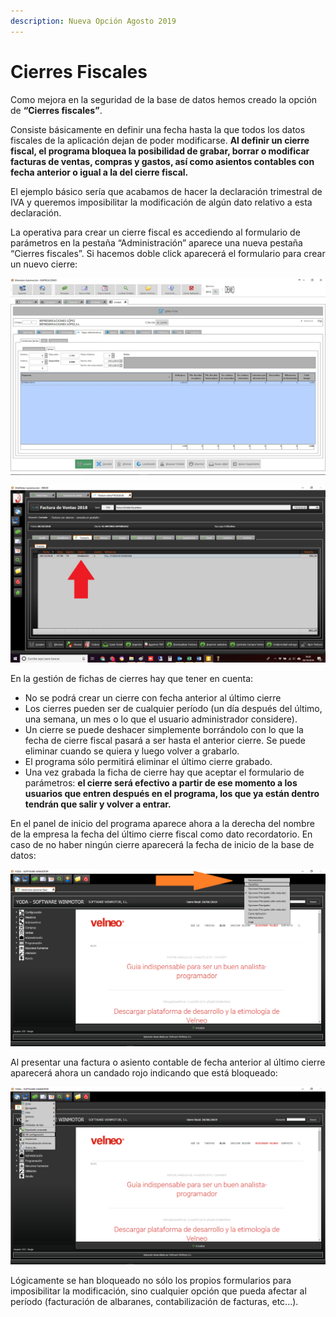 ```yaml
---
description: Nueva Opción Agosto 2019
---
```


# Cierres Fiscales

Como mejora en la seguridad de la base de datos hemos creado la opción de **“Cierres fiscales”**. 

Consiste básicamente en definir una fecha hasta la que todos los datos fiscales de la aplicación dejan de poder modificarse. **Al definir un cierre fiscal, el programa bloquea la posibilidad de grabar, borrar o modificar facturas de ventas, compras y gastos, así como asientos contables con fecha anterior o igual a la del cierre fiscal.**

El ejemplo básico sería que acabamos de hacer la declaración trimestral de IVA y queremos imposibilitar la modificación de algún dato relativo a esta declaración.

La operativa para crear un cierre fiscal es accediendo al formulario de parámetros en la pestaña “Administración” aparece una nueva pestaña “Cierres fiscales”. Si hacemos doble click aparecerá el formulario para crear un nuevo cierre:

![](../../../.gitbook/assets/image%20%28115%29.png)

![](../../../.gitbook/assets/image%20%28254%29.png)

En la gestión de fichas de cierres hay que tener en cuenta:

* No se podrá crear un cierre con fecha anterior al último cierre
* Los cierres pueden ser de cualquier período \(un día después del último, una semana, un mes o lo que el usuario administrador considere\).
* Un cierre se puede deshacer simplemente borrándolo con lo que la fecha de cierre fiscal pasará a ser hasta el anterior cierre. Se puede eliminar cuando se quiera y luego volver a grabarlo.
* El programa sólo permitirá eliminar el último cierre grabado.
* Una vez grabada la ficha de cierre hay que aceptar el formulario de parámetros: **el cierre será efectivo a partir de ese momento a los usuarios que entren después en el programa, los que ya están dentro tendrán que salir y volver a entrar.**

En el panel de inicio del programa aparece ahora a la derecha del nombre de la empresa la fecha del último cierre fiscal como dato recordatorio. En caso de no haber ningún cierre aparecerá la fecha de inicio de la base de datos:

![](../../../.gitbook/assets/image%20%28457%29.png)

Al presentar una factura o asiento contable de fecha anterior al último cierre aparecerá ahora un candado rojo indicando que está bloqueado:

![](../../../.gitbook/assets/image%20%28347%29.png)

Lógicamente se han bloqueado no sólo los propios formularios para imposibilitar la modificación, sino cualquier opción que pueda afectar al período \(facturación de albaranes, contabilización de facturas, etc...\).

